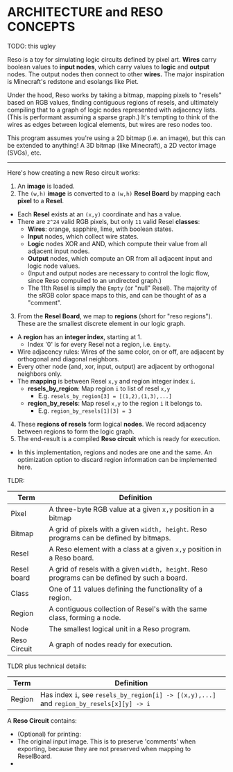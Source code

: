 # ARCHITECTURE and RESO CONCEPTS

TODO: this ugley

Reso is a toy for simulating logic circuits defined by pixel art. **Wires** carry boolean values to **input nodes**, which carry values to **logic** and **output** nodes. The output nodes then connect to other **wires.** The major inspiration is Minecraft's redstone and esolangs like Piet.

Under the hood, Reso works by taking a bitmap, mapping pixels to "resels" based on RGB values, finding contiguous regions of resels, and ultimately compiling that to a graph of logic nodes represented with adjacency lists. (This is performant assuming a sparse graph.) It's tempting to think of the wires as edges between logical elements, but wires are reso nodes too.

This program assumes you're using a 2D bitmap (i.e. an image), but this can be extended to anything! A 3D bitmap (like Minecraft), a 2D vector image (SVGs), etc.

---


Here's how creating a new Reso circuit works:

1. An **image** is loaded.
2. The `(w,h)` **image** is converted to a `(w,h)` **Resel Board** by mapping each **pixel** to a **Resel**.
  - Each **Resel** exists at an `(x,y)` coordinate and has a value.
  - There are `2^24` valid RGB pixels, but only `11` valid Resel **classes**:
    - **Wires**: orange, sapphire, lime, with boolean states.
    - **Input** nodes, which collect wire states.
    - **Logic** nodes XOR and AND, which compute their value from all adjacent input nodes.
    - **Output** nodes, which compute an OR from all adjacent input and logic node values.
    - (Input and output nodes are necessary to control the logic flow, since Reso compuiled to an undirected graph.)
    - The 11th Resel is simply the `Empty` (or "null" Resel). The majority of the sRGB color space maps to this, and can be thought of as a "comment".
3. From the **Resel Board**, we map to **regions** (short for "reso regions"). These are the smallest discrete element in our logic graph.
  - A **region** has an **integer index**, starting at 1.
    - Index '0' is for every Resel not a region, i.e. `Empty`.
  - Wire adjacency rules: Wires of the same color, on or off, are adjacent by orthogonal and diagonal neighbors.
  - Every other node (and, xor, input, output) are adjacent by orthogonal neighbors only.
  - The **mapping** is between Resel `x,y` and region integer index `i`.
    - **resels_by_region**: Map region `i` to list of resel `x,y`
      - E.g. `resels_by_region[3] = [(1,2),(1,3),...]`
    - **region_by_resels**: Map resel `x,y` to the region `i` it belongs to.
      - E.g. `region_by_resels[1][3] = 3`
4. These **regions of resels** form logical **nodes**. We record adjacency between regions to form the logic graph.
5. The end-result is a compiled **Reso circuit** which is ready for execution.
  - In this implementation, regions and nodes are one and the same. An optimization option to discard region information can be implemented here.

TLDR:

| Term  | Definition |
| ----- | ---------- |
| Pixel | A three-byte RGB value at a given `x,y` position in a bitmap
| Bitmap | A grid of pixels with a given `width, height`. Reso programs can be defined by bitmaps.
| Resel | A Reso element with a class at a given `x,y` position in a Reso board.
| Resel board | A grid of resels with a given `width, height`. Reso programs can be defined by such a board.
| Class | One of 11 values defining the functionality of a region.
| Region | A contiguous collection of Resel's with the same class, forming a node.
| Node  | The smallest logical unit in a Reso program. 
| Reso Circuit | A graph of nodes ready for execution.

TLDR plus technical details:

| Term  | Definition |
| ----- | ---------- |
| Region | Has index `i`, see `resels_by_region[i] -> [(x,y),...]` and `region_by_resels[x][y] -> i`



A **Reso Circuit** contains:

 - (Optional) for printing:
  - The original input image. This is to preserve 'comments' when exporting, because they are not preserved when mapping to ReselBoard.
 - 